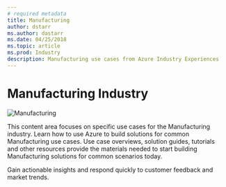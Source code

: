 ```yaml
---
# required metadata
title: Manufacturing 
author: dstarr
ms.author: dastarr
ms.date: 04/25/2018
ms.topic: article
ms.prod: Industry
description: Manufacturing use cases from Azure Industry Experiences
---
```

# Manufacturing Industry

![Manufacturing](./assets/manufacturing/index-assets/manufacturing.png)

This content area focuses on specific use cases for the Manufacturing industry. Learn how to use Azure to build solutions for common Manufacturing use cases. Use case overviews, solution guides, tutorials and other resources provide the materials needed to start building Manufacturing solutions for common scenarios today.

Gain actionable insights and respond quickly to customer feedback and market trends.